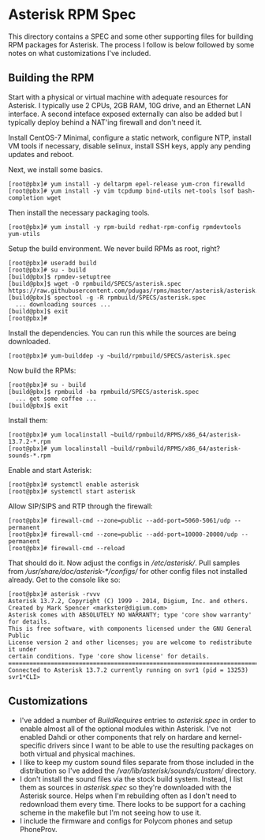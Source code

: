 # Asterisk RPM Spec

This directory contains a SPEC and some other supporting files for building RPM
packages for Asterisk.  The process I follow is below followed by some notes on
what customizations I've included.

## Building the RPM

Start with a physical or virtual machine with adequate resources for Asterisk.
I typically use 2 CPUs, 2GB RAM, 10G drive, and an Ethernet LAN interface.  A
second inteface exposed externally can also be added but I typically deploy
behind a NAT'ing firewall and don't need it.

Install CentOS-7 Minimal, configure a static network, configure NTP, install VM
tools if necessary, disable selinux, install SSH keys, apply any pending
updates and reboot.

Next, we install some basics.
```
[root@pbx]# yum install -y deltarpm epel-release yum-cron firewalld
[root@pbx]# yum install -y vim tcpdump bind-utils net-tools lsof bash-completion wget
```

Then install the necessary packaging tools.
```
[root@pbx]# yum install -y rpm-build redhat-rpm-config rpmdevtools yum-utils
```

Setup the build environment.  We never build RPMs as root, right?
```
[root@pbx]# useradd build
[root@pbx]# su - build
[build@pbx]$ rpmdev-setuptree
[build@pbx]$ wget -O rpmbuild/SPECS/asterisk.spec https://raw.githubusercontent.com/pdugas/rpms/master/asterisk/asterisk.spec
[build@pbx]$ spectool -g -R rpmbuild/SPECS/asterisk.spec
  ... downloading sources ...
[build@pbx]$ exit
[root@pbx]#
```

Install the dependencies.  You can run this while the sources are being downloaded.
```
[root@pbx]# yum-builddep -y ~build/rpmbuild/SPECS/asterisk.spec 
```

Now build the RPMs:
```
[root@pbx]# su - build
[build@pbx]$ rpmbuild -ba rpmbuild/SPECS/asterisk.spec
  ... get some coffee ...
[build@pbx]$ exit
```

Install them:
```
[root@pbx]# yum localinstall ~build/rpmbuild/RPMS/x86_64/asterisk-13.7.2-*.rpm
[root@pbx]# yum localinstall ~build/rpmbuild/RPMS/x86_64/asterisk-sounds-*.rpm
```

Enable and start Asterisk:
```
[root@pbx]# systemctl enable asterisk
[root@pbx]# systemctl start asterisk
```

Allow SIP/SIPS and RTP through the firewall:
```
[root@pbx]# firewall-cmd --zone=public --add-port=5060-5061/udp --permanent 
[root@pbx]# firewall-cmd --zone=public --add-port=10000-20000/udp --permanent 
[root@pbx]# firewall-cmd --reload
```

That should do it.  Now adjust the configs in _/etc/asterisk/_.  Pull samples
from _/usr/share/doc/asterisk-*/configs/_ for other config files not installed
already.  Get to the console like so:
```
[root@pbx]# asterisk -rvvv
Asterisk 13.7.2, Copyright (C) 1999 - 2014, Digium, Inc. and others.
Created by Mark Spencer <markster@digium.com>
Asterisk comes with ABSOLUTELY NO WARRANTY; type 'core show warranty' for details.
This is free software, with components licensed under the GNU General Public
License version 2 and other licenses; you are welcome to redistribute it under
certain conditions. Type 'core show license' for details.
=========================================================================
Connected to Asterisk 13.7.2 currently running on svr1 (pid = 13253)
svr1*CLI> 
```

## Customizations

* I've added a number of _BuildRequires_ entries to _asterisk.spec_ in order to
  enable almost all of the optional modules within Asterisk.  I've not enabled
  Dahdi or other components that rely on hardare and kernel-specific drivers
  since I want to be able to use the resulting packages on both virtual and
  physical machines. 
* I like to keep my custom sound files separate from those included in the
  distribution so I've added the _/var/lib/asterisk/sounds/custom/_ directory.
* I don't install the sound files via the stock build system.  Instead, I list
  them as sources in _asterisk.spec_ so they're downloaded with the Asterisk
  source.  Helps when I'm rebuilding often as I don't need to redownload them
  every time.  There looks to be support for a caching scheme in the makefile but
  I'm not seeing how to use it.
* I include the firmware and configs for Polycom phones and setup PhoneProv.
